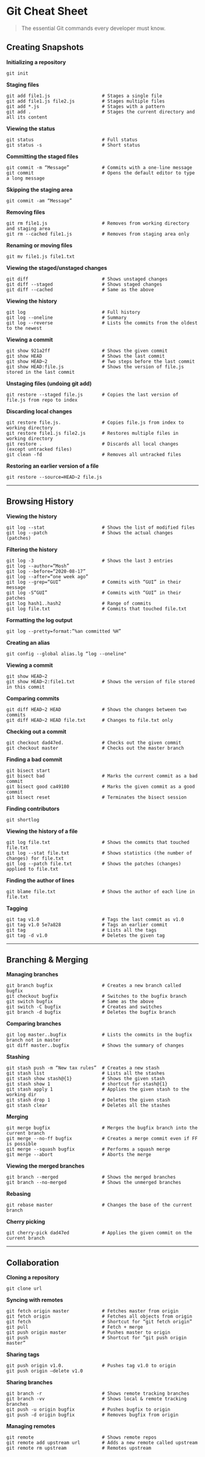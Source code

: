 # Git Cheat Sheet
> The essential Git commands every developer must know.

## Creating Snapshots 

**Initializing a repository**
```
git init
``` 

**Staging files**
```
git add file1.js                   # Stages a single file
git add file1.js file2.js          # Stages multiple files
git add *.js                       # Stages with a pattern
git add .                          # Stages the current directory and all its content
```

**Viewing the status**
```
git status                         # Full status
git status -s                      # Short status
```

**Committing the staged files**
```
git commit -m “Message”            # Commits with a one-line message
git commit                         # Opens the default editor to type a long message 
```

**Skipping the staging area**
```
git commit -am “Message” 
```

**Removing files**
```
git rm file1.js                    # Removes from working directory and staging area
git rm --cached file1.js           # Removes from staging area only
```

**Renaming or moving files**
```
git mv file1.js file1.txt 
```

**Viewing the staged/unstaged changes**
```
git diff                           # Shows unstaged changes
git diff --staged                  # Shows staged changes
git diff --cached                  # Same as the above 
```

**Viewing the history**
```
git log                            # Full history
git log --oneline                  # Summary
git log --reverse                  # Lists the commits from the oldest to the newest
```

**Viewing a commit**
```
git show 921a2ff                   # Shows the given commit
git show HEAD                      # Shows the last commit
git show HEAD~2                    # Two steps before the last commit
git show HEAD:file.js              # Shows the version of file.js stored in the last commit
```

**Unstaging files (undoing git add)**
```
git restore --staged file.js       # Copies the last version of file.js from repo to index 
```

**Discarding local changes**
```
git restore file.js.               # Copies file.js from index to working directory
git restore file1.js file2.js      # Restores multiple files in working directory
git restore .                      # Discards all local changes (except untracked files)
git clean -fd                      # Removes all untracked files 
```

**Restoring an earlier version of a file**
```
git restore --source=HEAD~2 file.js 
```

---

## Browsing History 

**Viewing the history**
```
git log --stat                     # Shows the list of modified files
git log --patch                    # Shows the actual changes (patches)
```

**Filtering the history**
```
git log -3                         # Shows the last 3 entries
git log --author=“Mosh”
git log --before=“2020-08-17”
git log --after=“one week ago” 
git log --grep=“GUI”               # Commits with “GUI” in their message
git log -S“GUI”                    # Commits with “GUI” in their patches
git log hash1..hash2               # Range of commits
git log file.txt                   # Commits that touched file.txt
```

**Formatting the log output**
```
git log --pretty=format:”%an committed %H” 
```

**Creating an alias**
```
git config --global alias.lg “log --oneline" 
```

**Viewing a commit**
```
git show HEAD~2
git show HEAD~2:file1.txt          # Shows the version of file stored in this commit 
```

**Comparing commits**
```
git diff HEAD~2 HEAD               # Shows the changes between two commits
git diff HEAD~2 HEAD file.txt      # Changes to file.txt only 
```

**Checking out a commit**
```
git checkout dad47ed.              # Checks out the given commit
git checkout master                # Checks out the master branch 
```

**Finding a bad commit**
```
git bisect start
git bisect bad                     # Marks the current commit as a bad commit
git bisect good ca49180            # Marks the given commit as a good commit
git bisect reset                   # Terminates the bisect session
```

**Finding contributors**
```
git shortlog 
```

**Viewing the history of a file**
```
git log file.txt                   # Shows the commits that touched file.txt
git log --stat file.txt            # Shows statistics (the number of changes) for file.txt
git log --patch file.txt           # Shows the patches (changes) applied to file.txt
```

**Finding the author of lines**
```
git blame file.txt                 # Shows the author of each line in file.txt
```

**Tagging**
```
git tag v1.0                       # Tags the last commit as v1.0
git tag v1.0 5e7a828               # Tags an earlier commit
git tag                            # Lists all the tags
git tag -d v1.0                    # Deletes the given tag
```

---

## Branching & Merging 

**Managing branches**
```
git branch bugfix                  # Creates a new branch called bugfix
git checkout bugfix                # Switches to the bugfix branch
git switch bugfix                  # Same as the above
git switch -C bugfix               # Creates and switches 
git branch -d bugfix               # Deletes the bugfix branch 
```

**Comparing branches**
```
git log master..bugfix             # Lists the commits in the bugfix branch not in master
git diff master..bugfix            # Shows the summary of changes 
```

**Stashing**
```
git stash push -m “New tax rules”  # Creates a new stash
git stash list                     # Lists all the stashes
git stash show stash@{1}           # Shows the given stash
git stash show 1                   # shortcut for stash@{1}
git stash apply 1                  # Applies the given stash to the working dir
git stash drop 1                   # Deletes the given stash
git stash clear                    # Deletes all the stashes
```

**Merging**
```
git merge bugfix                   # Merges the bugfix branch into the current branch
git merge --no-ff bugfix           # Creates a merge commit even if FF is possible
git merge --squash bugfix          # Performs a squash merge
git merge --abort                  # Aborts the merge 
```

**Viewing the merged branches**
```
git branch --merged                # Shows the merged branches
git branch --no-merged             # Shows the unmerged branches 
```

**Rebasing**
```
git rebase master                  # Changes the base of the current branch 
```

**Cherry picking**
```
git cherry-pick dad47ed            # Applies the given commit on the current branch
```

---

## Collaboration 

**Cloning a repository**
```
git clone url 
```

**Syncing with remotes**
```
git fetch origin master            # Fetches master from origin
git fetch origin                   # Fetches all objects from origin
git fetch                          # Shortcut for “git fetch origin”
git pull                           # Fetch + merge
git push origin master             # Pushes master to origin
git push                           # Shortcut for “git push origin master” 
```

**Sharing tags**
```
git push origin v1.0.              # Pushes tag v1.0 to origin 
git push origin —delete v1.0 
```

**Sharing branches**
```
git branch -r                      # Shows remote tracking branches
git branch -vv                     # Shows local & remote tracking branches
git push -u origin bugfix          # Pushes bugfix to origin
git push -d origin bugfix          # Removes bugfix from origin 
```

**Managing remotes**
```
git remote                         # Shows remote repos
git remote add upstream url        # Adds a new remote called upstream 
git remote rm upstream             # Remotes upstream 
```
